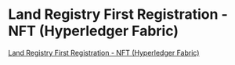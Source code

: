 # Land Registry First Registration - NFT (Hyperledger Fabric)

[Land Registry First Registration - NFT (Hyperledger Fabric)](./token-erc-721/)
